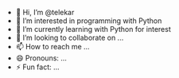 - 👋 Hi, I’m @telekar
- 👀 I’m interested in programming with Python
- 🌱 I’m currently learning with Python for interest
- 💞️ I’m looking to collaborate on ...
- 📫 How to reach me ...
- 😄 Pronouns: ...
- ⚡ Fun fact: ...

<!---
telekar/telekar is a ✨ special ✨ repository because its `README.md` (this file) appears on your GitHub profile.
You can click the Preview link to take a look at your changes.
--->
